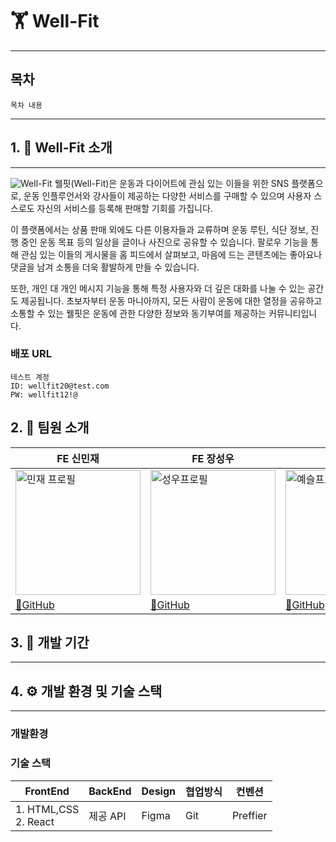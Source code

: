 # 🏋️ Well-Fit
---
## 목차
```
목차 내용
```
---
## 1. 📱 Well-Fit 소개
---
![Well-Fit](https://github.com/FRONTENDSCHOOL7/final-20-Well-Fit/assets/122437649/dcdc2dac-6b25-4cd9-b461-9f3f6af3c7d7)
웰핏(Well-Fit)은 운동과 다이어트에 관심 있는 이들을 위한 SNS 플랫폼으로, 운동 인플루언서와 강사들이 제공하는 다양한 서비스를 구매할 수 있으며 사용자 스스로도 자신의 서비스를 등록해 판매할 기회를 가집니다. 

이 플랫폼에서는 상품 판매 외에도 다른 이용자들과 교류하며 운동 루틴, 식단 정보, 진행 중인 운동 목표 등의 일상을 글이나 사진으로 공유할 수 있습니다. 팔로우 기능을 통해 관심 있는 이들의 게시물을 홈 피드에서 살펴보고, 마음에 드는 콘텐츠에는 좋아요나 댓글을 남겨 소통을 더욱 활발하게 만들 수 있습니다. 

또한, 개인 대 개인 메시지 기능을 통해 특정 사용자와 더 깊은 대화를 나눌 수 있는 공간도 제공됩니다. 초보자부터 운동 마니아까지, 모든 사람이 운동에 대한 열정을 공유하고 소통할 수 있는 웰핏은 운동에 관한 다양한 정보와 동기부여를 제공하는 커뮤니티입니다.


### 배포 URL

```
테스트 계정
ID: wellfit20@test.com
PW: wellfit12!@
```




## 2. 🤼 팀원 소개

|FE 신민재|FE 장성우|FE 조예슬|FE 이수현|
|---|---|---|---|
|<img alt="민재 프로필" src="https://github.com/FRONTENDSCHOOL7/final-20-Well-Fit/assets/122437649/13c263a9-3679-44f4-b622-3046bb0ea328" width="200" height="200">|<img width="200" height="200" alt="성우프로필" src="https://github.com/FRONTENDSCHOOL7/final-20-Well-Fit/assets/122437649/9a04546a-5cfd-4c27-87a1-43749d874ac5">|<img width="200" height="200" alt="예슬프로필" src="https://github.com/FRONTENDSCHOOL7/final-20-Well-Fit/assets/122437649/76619ee5-3410-4d35-b785-338809470448">|<img width="200" height="200" alt="수현 프로필" src="https://github.com/FRONTENDSCHOOL7/final-20-Well-Fit/assets/122437649/2a0e507c-54f6-48c7-a20b-d7f09445eac7">|
|[🔗GitHub](https://github.com/SMJ426)|[🔗GitHub](https://github.com/swJaNG12)|[🔗GitHub](https://github.com/yeslcho)|[🔗GitHub](https://github.com/Lee99-dev)|



## 3. 📆 개발 기간
---


## 4. ⚙️ 개발 환경 및 기술 스택
---
### 개발환경


### 기술 스택

|FrontEnd|BackEnd|Design|협업방식|컨벤션|
|---|---|---|---|---|
|1. HTML,CSS <br/> 2. React|제공 API|Figma|Git|Preffier|



